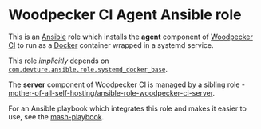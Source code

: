 <!--
SPDX-FileCopyrightText: 2022 Slavi Pantaleev

SPDX-License-Identifier: AGPL-3.0-or-later
-->

# Woodpecker CI Agent Ansible role

This is an [Ansible](https://www.ansible.com/) role which installs the **agent** component of [Woodpecker CI](https://woodpecker-ci.org/) to run as a [Docker](https://www.docker.com/) container wrapped in a systemd service.

This role *implicitly* depends on [`com.devture.ansible.role.systemd_docker_base`](https://github.com/devture/com.devture.ansible.role.systemd_docker_base).

The **server** component of Woodpecker CI is managed by a sibling role - [mother-of-all-self-hosting/ansible-role-woodpecker-ci-server](https://github.com/mother-of-all-self-hosting/ansible-role-woodpecker-ci-server).

For an Ansible playbook which integrates this role and makes it easier to use, see the [mash-playbook](https://github.com/mother-of-all-self-hosting/mash-playbook).
